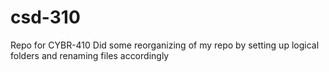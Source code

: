# csd-310
Repo for CYBR-410
Did some reorganizing of my repo by setting up logical folders and renaming files accordingly
